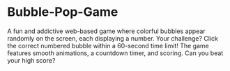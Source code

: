 # Bubble-Pop-Game
A fun and addictive web-based game where colorful bubbles appear randomly on the screen, each displaying a number. Your challenge? Click the correct numbered bubble within a 60-second time limit! The game features smooth animations, a countdown timer, and scoring. Can you beat your high score?
